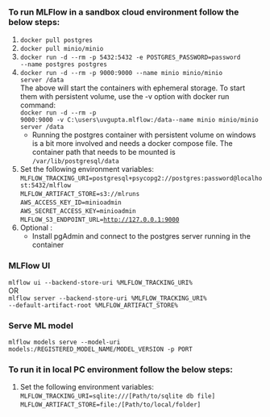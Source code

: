 ### To run MLFlow in a sandbox cloud environment follow the below steps:
1. <code>docker pull postgres</code>
2. <code>docker pull minio/minio</code>
3. <code>docker run -d --rm -p 5432:5432 -e POSTGRES_PASSWORD=password --name postgres postgres</code>
4. <code>docker run -d --rm -p 9000:9000 --name minio minio/minio server /data</code><br>
  The above will start the containers with ephemeral storage. To start them with persistent volume, use the -v option with docker run command:<br>
		<code>docker run -d --rm -p 9000:9000 -v C:\users\uvgupta\.mlflow:/data--name minio minio/minio server /data</code><br>
		<ul><li>Running the postgres container with persistent volume on windows is a bit more involved and needs a docker compose file. The container path that needs to be mounted is <code>/var/lib/postgresql/data</code></li></ul>
5. Set the following environment variables:
		<code>MLFLOW_TRACKING_URI=postgresql+psycopg2://postgres:password@localhost:5432/mlflow</code><br>
		<code>MLFLOW_ARTIFACT_STORE=s3://mlruns</code><br>
		<code>AWS_ACCESS_KEY_ID=minioadmin</code><br>
		<code>AWS_SECRET_ACCESS_KEY=minioadmin</code><br>
		<code>MLFLOW_S3_ENDPOINT_URL=http://127.0.0.1:9000</code><br>
6. Optional : <br>
	 <ul><li>Install pgAdmin and connect to the postgres server running in the container</li><ul>

### MLFlow UI
  <code>mlflow ui --backend-store-uri  %MLFLOW_TRACKING_URI%</code><br>
  OR<br>
  <code>mlflow server --backend-store-uri  %MLFLOW_TRACKING_URI% --default-artifact-root %MLFLOW_ARTIFACT_STORE%</code><br>
	
### Serve ML model
  <code>mlflow models serve --model-uri models:/REGISTERED_MODEL_NAME/MODEL_VERSION -p PORT</code>
  
### To run it in local PC environment follow the below steps:
1. Set the following environment variables: <br>
		<code>MLFLOW_TRACKING_URI=sqlite:///[Path/to/sqlite db file]</code><br>
		<code>MLFLOW_ARTIFACT_STORE=file:/[Path/to/local/folder]</code><br>

